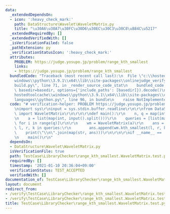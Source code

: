 ```yaml
---
data:
  _extendedDependsOn:
  - icon: ':heavy_check_mark:'
    path: DataStructure\Wavelet\WaveletMatrix.py
    title: "\u30A6\u30A7\u30FC\u30D6\u30EC\u30C3\u30C8\u884C\u5217"
  _extendedRequiredBy: []
  _extendedVerifiedWith: []
  _isVerificationFailed: false
  _pathExtension: py
  _verificationStatusIcon: ':heavy_check_mark:'
  attributes:
    PROBLEM: https://judge.yosupo.jp/problem/range_kth_smallest
    links:
    - https://judge.yosupo.jp/problem/range_kth_smallest
  bundledCode: "Traceback (most recent call last):\n  File \"c:\\hostedtoolcache\\\
    windows\\python\\3.9.1\\x64\\lib\\site-packages\\onlinejudge_verify\\documentation\\\
    build.py\", line 71, in _render_source_code_stat\n    bundled_code = language.bundle(stat.path,\
    \ basedir=basedir, options={'include_paths': [basedir]}).decode()\n  File \"c:\\\
    hostedtoolcache\\windows\\python\\3.9.1\\x64\\lib\\site-packages\\onlinejudge_verify\\\
    languages\\python.py\", line 96, in bundle\n    raise NotImplementedError\nNotImplementedError\n"
  code: "# verification-helper: PROBLEM https://judge.yosupo.jp/problem/range_kth_smallest\r\
    \nimport sys\r\ninput = sys.stdin.buffer.readline\r\n\r\nfrom DataStructure.Wavelet.WaveletMatrix\
    \ import WaveletMatrix\r\n\r\n\r\ndef main():\r\n    n, q = map(int, input().split())\r\
    \n    a = list(map(int, input().split()))\r\n    queries = [list(map(int, input().split()))\
    \ for i in range(q)]\r\n\r\n    wm = WaveletMatrix(a)\r\n    ans = []\r\n    for\
    \ l, r, k in queries:\r\n        ans.append(wm.kth_smallest(l, r, k))\r\n\r\n\
    \    print(\"\\n\".join(map(str, ans)))\r\n\r\n\r\nif __name__ == '__main__':\r\
    \n    main()\r\n"
  dependsOn:
  - DataStructure\Wavelet\WaveletMatrix.py
  isVerificationFile: true
  path: TestCase\LibraryChecker\range_kth_smallest.WaveletMatrix.test.py
  requiredBy: []
  timestamp: '2021-01-10 20:36:04+09:00'
  verificationStatus: TEST_ACCEPTED
  verifiedWith: []
documentation_of: TestCase\LibraryChecker\range_kth_smallest.WaveletMatrix.test.py
layout: document
redirect_from:
- /verify\TestCase\LibraryChecker\range_kth_smallest.WaveletMatrix.test.py
- /verify\TestCase\LibraryChecker\range_kth_smallest.WaveletMatrix.test.py.html
title: TestCase\LibraryChecker\range_kth_smallest.WaveletMatrix.test.py
---
```

